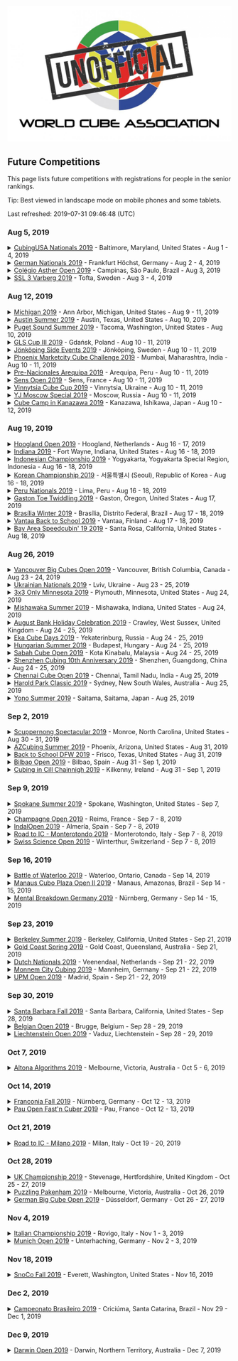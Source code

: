 ![alt text](img/logo.jpg "logo")
## Future Competitions

This page lists future competitions with registrations for people in the senior rankings.

Tip: Best viewed in landscape mode on mobile phones and some tablets.

Last refreshed: 2019-07-31 09:46:48 (UTC)

<h3>Aug 5, 2019</h3>

<details id="CubingUSANationals2019">
  <summary><a href="https://www.worldcubeassociation.org/competitions/CubingUSANationals2019">CubingUSA Nationals 2019</a> - Baltimore, Maryland, United States - Aug 1 - 4, 2019</summary>
<p style="text-indent: 18px"><a href="https://www.worldcubeassociation.org/persons/2015PARK24">Jae Park</a>, United States - <a href="https://www.speedsolving.com/members/openseas.32143">openseas</a> on Speedsolving.com</p>
<p style="text-indent: 18px"><a href="https://www.worldcubeassociation.org/persons/2003LEEJ01">Jasmine Lee</a>, Australia</p>
<p style="text-indent: 18px"><a href="https://www.worldcubeassociation.org/persons/2019BLAC02">Jason Black</a>, United States</p>
<p style="text-indent: 18px"><a href="https://www.worldcubeassociation.org/persons/2016DUEH02">Jeremy Duehring</a>, United States - <a href="https://www.speedsolving.com/members/spartansailor.36397">SpartanSailor</a> on Speedsolving.com</p>
<p style="text-indent: 18px"><a href="https://www.worldcubeassociation.org/persons/2007HUGH01">Mike Hughey</a>, United States, 50+ - <a href="https://www.speedsolving.com/members/mike-hughey.402">Mike Hughey</a> on Speedsolving.com</p>
</details>

<details id="GermanNationals2019">
  <summary><a href="https://www.worldcubeassociation.org/competitions/GermanNationals2019">German Nationals 2019</a> - Frankfurt Höchst, Germany - Aug 2 - 4, 2019</summary>
<p style="text-indent: 18px"><a href="https://www.worldcubeassociation.org/persons/2018SANG01">Erik Tjong Kim Sang</a>, Netherlands, 50+</p>
<p style="text-indent: 18px"><a href="https://www.worldcubeassociation.org/persons/2009ZBIE01">Heike Zbierski</a>, Germany</p>
<p style="text-indent: 18px"><a href="https://www.worldcubeassociation.org/persons/2006PIRZ01">Markus Pirzer</a>, Germany</p>
<p style="text-indent: 18px"><a href="https://www.worldcubeassociation.org/persons/2016LASC01">Péter Laschek</a>, Hungary</p>
<p style="text-indent: 18px"><a href="https://www.worldcubeassociation.org/persons/2016FRIS02">Roland Frisch</a>, Germany, 50+ - <a href="https://www.speedsolving.com/members/freshcuber-de.48466">freshcuber.de</a> on Speedsolving.com</p>
<p style="text-indent: 18px"><a href="https://www.worldcubeassociation.org/persons/2010WENS01">Siew Hann Wen (蕭漢文)</a>, Malaysia</p>
<p style="text-indent: 18px"><a href="https://www.worldcubeassociation.org/persons/2010SOHT01">Tiffany Soh (蘇明珠)</a>, Malaysia</p>
</details>

<details id="ColegioAstherOpen2019">
  <summary><a href="https://www.worldcubeassociation.org/competitions/ColegioAstherOpen2019">Colégio Asther Open 2019</a> - Campinas, São Paulo, Brazil - Aug 3, 2019</summary>
<p style="text-indent: 18px"><a href="https://www.worldcubeassociation.org/persons/2018SEMO01">Robinson Semolini</a>, Brazil</p>
</details>

<details id="SSL3Varberg2019">
  <summary><a href="https://www.worldcubeassociation.org/competitions/SSL3Varberg2019">SSL 3 Varberg 2019</a> - Tofta, Sweden - Aug 3 - 4, 2019</summary>
<p style="text-indent: 18px"><a href="https://www.worldcubeassociation.org/persons/2017JANS02">Thomas Jansson</a>, Sweden</p>
<p style="text-indent: 18px"><a href="https://www.worldcubeassociation.org/persons/2017THOR06">Torbjörn Thorsén</a>, Sweden, 50+</p>
</details>

<h3>Aug 12, 2019</h3>

<details id="Michigan2019">
  <summary><a href="https://www.worldcubeassociation.org/competitions/Michigan2019">Michigan 2019</a> - Ann Arbor, Michigan, United States - Aug 9 - 11, 2019</summary>
<p style="text-indent: 18px"><a href="https://www.worldcubeassociation.org/persons/2019KOLC04">Wally Kolcz</a>, United States</p>
</details>

<details id="AustinSummer2019">
  <summary><a href="https://www.worldcubeassociation.org/competitions/AustinSummer2019">Austin Summer 2019</a> - Austin, Texas, United States - Aug 10, 2019</summary>
<p style="text-indent: 18px"><a href="https://www.worldcubeassociation.org/persons/2015PARK24">Jae Park</a>, United States - <a href="https://www.speedsolving.com/members/openseas.32143">openseas</a> on Speedsolving.com</p>
</details>

<details id="PugetSoundSummer2019">
  <summary><a href="https://www.worldcubeassociation.org/competitions/PugetSoundSummer2019">Puget Sound Summer 2019</a> - Tacoma, Washington, United States - Aug 10, 2019</summary>
<p style="text-indent: 18px"><a href="https://www.worldcubeassociation.org/persons/2018FENI01">Ashley Feniello</a>, United States</p>
<p style="text-indent: 18px"><a href="https://www.worldcubeassociation.org/persons/2018PRAT13">James Pratt</a>, United Kingdom - <a href="https://www.speedsolving.com/members/soyale.47560">Soyale</a> on Speedsolving.com</p>
</details>

<details id="GLSCupIII2019">
  <summary><a href="https://www.worldcubeassociation.org/competitions/GLSCupIII2019">GLS Cup III 2019</a> - Gdańsk, Poland - Aug 10 - 11, 2019</summary>
<p style="text-indent: 18px"><a href="https://www.worldcubeassociation.org/persons/2011ZAKR01">Ernest Zakrzewski</a>, Poland</p>
<p style="text-indent: 18px"><a href="https://www.worldcubeassociation.org/persons/2014PACE01">Grzegorz Pacewicz</a>, Poland - <a href="https://www.speedsolving.com/members/h2f.22236">h2f</a> on Speedsolving.com</p>
<p style="text-indent: 18px"><a href="https://www.worldcubeassociation.org/persons/2018DUBI04">Joanna Dubicka</a>, Poland</p>
</details>

<details id="JonkopingSideEvents2019">
  <summary><a href="https://www.worldcubeassociation.org/competitions/JonkopingSideEvents2019">Jönköping Side Events 2019</a> - Jönköping, Sweden - Aug 10 - 11, 2019</summary>
<p style="text-indent: 18px"><a href="https://www.worldcubeassociation.org/persons/2015NICH04">Andy Nicholls</a>, United Kingdom - <a href="https://www.speedsolving.com/members/shaky-hands.32568">Shaky Hands</a> on Speedsolving.com</p>
<p style="text-indent: 18px"><a href="https://www.worldcubeassociation.org/persons/2013ANDE01">Peter Andersson</a>, Sweden, 50+ - <a href="https://www.speedsolving.com/members/peter-andersson.21285">Peter Andersson</a> on Speedsolving.com</p>
<p style="text-indent: 18px"><a href="https://www.worldcubeassociation.org/persons/2010WENS01">Siew Hann Wen (蕭漢文)</a>, Malaysia</p>
<p style="text-indent: 18px"><a href="https://www.worldcubeassociation.org/persons/2017JANS02">Thomas Jansson</a>, Sweden</p>
<p style="text-indent: 18px"><a href="https://www.worldcubeassociation.org/persons/2010SOHT01">Tiffany Soh (蘇明珠)</a>, Malaysia</p>
</details>

<details id="PhoenixMarketcity2019">
  <summary><a href="https://www.worldcubeassociation.org/competitions/PhoenixMarketcity2019">Phoenix Marketcity Cube Challenge 2019</a> - Mumbai, Maharashtra, India - Aug 10 - 11, 2019</summary>
<p style="text-indent: 18px"><a href="https://www.worldcubeassociation.org/persons/2009NEEL01">Patitpavan Neel</a>, India, 60+</p>
</details>

<details id="PreNacionalesArequipa2019">
  <summary><a href="https://www.worldcubeassociation.org/competitions/PreNacionalesArequipa2019">Pre-Nacionales Arequipa 2019</a> - Arequipa, Peru - Aug 10 - 11, 2019</summary>
<p style="text-indent: 18px"><a href="https://www.worldcubeassociation.org/persons/2011RIGG03">Natán Riggenbach</a>, Peru - <a href="https://www.speedsolving.com/members/natanrig.15174">Natanrig</a> on Speedsolving.com</p>
</details>

<details id="SensOpen2019">
  <summary><a href="https://www.worldcubeassociation.org/competitions/SensOpen2019">Sens Open 2019</a> - Sens, France - Aug 10 - 11, 2019</summary>
<p style="text-indent: 18px"><a href="https://www.worldcubeassociation.org/persons/2010WENS01">Siew Hann Wen (蕭漢文)</a>, Malaysia</p>
<p style="text-indent: 18px"><a href="https://www.worldcubeassociation.org/persons/2010SOHT01">Tiffany Soh (蘇明珠)</a>, Malaysia</p>
<p style="text-indent: 18px"><a href="https://www.worldcubeassociation.org/persons/2016LECO01">Yoann Lecoeur</a>, France</p>
</details>

<details id="VinnytsiaCubeCup2019">
  <summary><a href="https://www.worldcubeassociation.org/competitions/VinnytsiaCubeCup2019">Vinnytsia Cube Cup 2019</a> - Vinnytsia, Ukraine - Aug 10 - 11, 2019</summary>
<p style="text-indent: 18px"><a href="https://www.worldcubeassociation.org/persons/2017REZH01">Dmytro Rezhko (Дмитро Режко)</a>, Ukraine</p>
</details>

<details id="YJMoscowSpecial2019">
  <summary><a href="https://www.worldcubeassociation.org/competitions/YJMoscowSpecial2019">YJ Moscow Special 2019</a> - Moscow, Russia - Aug 10 - 11, 2019</summary>
<p style="text-indent: 18px"><a href="https://www.worldcubeassociation.org/persons/2017KOST06">Roman Kostyukov</a>, Russia</p>
</details>

<details id="CubeCampinKanazawa2019">
  <summary><a href="https://www.worldcubeassociation.org/competitions/CubeCampinKanazawa2019">Cube Camp in Kanazawa 2019</a> - Kanazawa, Ishikawa, Japan - Aug 10 - 12, 2019</summary>
<p style="text-indent: 18px"><a href="https://www.worldcubeassociation.org/persons/2017KITA01">Akatsuki Kitamura (北村曉)</a>, Japan - <a href="https://www.speedsolving.com/members/kits_.50452">kits_</a> on Speedsolving.com</p>
<p style="text-indent: 18px"><a href="https://www.worldcubeassociation.org/persons/2005KOSE01">Fumiki Koseki (古関章記)</a>, Japan - <a href="https://www.speedsolving.com/members/fumiki.5263">Fumiki</a> on Speedsolving.com</p>
<p style="text-indent: 18px"><a href="https://www.worldcubeassociation.org/persons/2011YOSH01">Ryohei Yoshioka (吉岡亮平)</a>, Japan</p>
</details>

<h3>Aug 19, 2019</h3>

<details id="HooglandOpen2019">
  <summary><a href="https://www.worldcubeassociation.org/competitions/HooglandOpen2019">Hoogland Open 2019</a> - Hoogland, Netherlands - Aug 16 - 17, 2019</summary>
<p style="text-indent: 18px"><a href="https://www.worldcubeassociation.org/persons/2018BENN01">Hans Bennis</a>, Netherlands, 50+</p>
<p style="text-indent: 18px"><a href="https://www.worldcubeassociation.org/persons/2007OEYM01">Maria Oey</a>, Indonesia, 50+ - <a href="https://www.speedsolving.com/members/crazycubemom.492">Crazycubemom</a> on Speedsolving.com</p>
<p style="text-indent: 18px"><a href="https://www.worldcubeassociation.org/persons/2017WILK03">Rob Wilkes</a>, Netherlands</p>
<p style="text-indent: 18px"><a href="https://www.worldcubeassociation.org/persons/2003BRUC01">Ron van Bruchem</a>, Netherlands, 50+ - <a href="https://www.speedsolving.com/members/ron.163">Ron</a> on Speedsolving.com</p>
<p style="text-indent: 18px"><a href="https://www.worldcubeassociation.org/persons/2019POLL04">Ruud Pollé</a>, Netherlands - <a href="https://www.speedsolving.com/members/absoruud.47329">AbsoRuud</a> on Speedsolving.com</p>
<p style="text-indent: 18px"><a href="https://www.worldcubeassociation.org/persons/2003DENN01">Ton Dennenbroek</a>, Netherlands, 50+ - <a href="https://www.speedsolving.com/members/ton.630">Ton</a> on Speedsolving.com</p>
</details>

<details id="Indiana2019">
  <summary><a href="https://www.worldcubeassociation.org/competitions/Indiana2019">Indiana 2019</a> - Fort Wayne, Indiana, United States - Aug 16 - 18, 2019</summary>
<p style="text-indent: 18px"><a href="https://www.worldcubeassociation.org/persons/2007HUGH01">Mike Hughey</a>, United States, 50+ - <a href="https://www.speedsolving.com/members/mike-hughey.402">Mike Hughey</a> on Speedsolving.com</p>
<p style="text-indent: 18px"><a href="https://www.worldcubeassociation.org/persons/2019KOLC04">Wally Kolcz</a>, United States</p>
</details>

<details id="IndonesianChampionship2019">
  <summary><a href="https://www.worldcubeassociation.org/competitions/IndonesianChampionship2019">Indonesian Championship 2019</a> - Yogyakarta, Yogyakarta Special Region, Indonesia - Aug 16 - 18, 2019</summary>
<p style="text-indent: 18px"><a href="https://www.worldcubeassociation.org/persons/2017PEHJ01">Joyce Peh</a>, Malaysia</p>
</details>

<details id="KoreanChampionship2019">
  <summary><a href="https://www.worldcubeassociation.org/competitions/KoreanChampionship2019">Korean Championship 2019</a> - 서울특별시 (Seoul), Republic of Korea - Aug 16 - 18, 2019</summary>
<p style="text-indent: 18px"><a href="https://www.worldcubeassociation.org/persons/2015KIMH04">Hyunjo Kim (김현조)</a>, Republic of Korea</p>
<p style="text-indent: 18px"><a href="https://www.worldcubeassociation.org/persons/2015PARK24">Jae Park</a>, United States - <a href="https://www.speedsolving.com/members/openseas.32143">openseas</a> on Speedsolving.com</p>
</details>

<details id="PeruNationals2019">
  <summary><a href="https://www.worldcubeassociation.org/competitions/PeruNationals2019">Peru Nationals 2019</a> - Lima, Peru - Aug 16 - 18, 2019</summary>
<p style="text-indent: 18px"><a href="https://www.worldcubeassociation.org/persons/2017ARQU01">Eduardo Quispe Arquíñego</a>, Peru</p>
<p style="text-indent: 18px"><a href="https://www.worldcubeassociation.org/persons/2011RIGG03">Natán Riggenbach</a>, Peru - <a href="https://www.speedsolving.com/members/natanrig.15174">Natanrig</a> on Speedsolving.com</p>
</details>

<details id="GastonToeTwiddling2019">
  <summary><a href="https://www.worldcubeassociation.org/competitions/GastonToeTwiddling2019">Gaston Toe Twiddling 2019</a> - Gaston, Oregon, United States - Aug 17, 2019</summary>
<p style="text-indent: 18px"><a href="https://www.worldcubeassociation.org/persons/2018FENI01">Ashley Feniello</a>, United States</p>
<p style="text-indent: 18px"><a href="https://www.worldcubeassociation.org/persons/2019BLAC02">Jason Black</a>, United States</p>
<p style="text-indent: 18px"><a href="https://www.worldcubeassociation.org/persons/2018BART01">Matt Bartlett</a>, United States</p>
</details>

<details id="BrasiliaWinter2019">
  <summary><a href="https://www.worldcubeassociation.org/competitions/BrasiliaWinter2019">Brasília Winter 2019</a> - Brasília, Distrito Federal, Brazil - Aug 17 - 18, 2019</summary>
<p style="text-indent: 18px"><a href="https://www.worldcubeassociation.org/persons/2017NOVA05">João Luiz Melo Novaes</a>, Brazil</p>
</details>

<details id="VantaaBacktoSchool2019">
  <summary><a href="https://www.worldcubeassociation.org/competitions/VantaaBacktoSchool2019">Vantaa Back to School 2019</a> - Vantaa, Finland - Aug 17 - 18, 2019</summary>
<p style="text-indent: 18px"><a href="https://www.worldcubeassociation.org/persons/2012RONK01">Tomi Ronkainen</a>, Finland, 50+</p>
</details>

<details id="BayAreaSpeedcubin192019">
  <summary><a href="https://www.worldcubeassociation.org/competitions/BayAreaSpeedcubin192019">Bay Area Speedcubin' 19 2019</a> - Santa Rosa, California, United States - Aug 18, 2019</summary>
<p style="text-indent: 18px"><a href="https://www.worldcubeassociation.org/persons/2017BAIR03">Michael Bairdsmith</a>, United States</p>
</details>

<h3>Aug 26, 2019</h3>

<details id="VancouverBigCubesOpen2019">
  <summary><a href="https://www.worldcubeassociation.org/competitions/VancouverBigCubesOpen2019">Vancouver Big Cubes Open 2019</a> - Vancouver, British Columbia, Canada - Aug 23 - 24, 2019</summary>
<p style="text-indent: 18px"><a href="https://www.worldcubeassociation.org/persons/2018BART01">Matt Bartlett</a>, United States</p>
</details>

<details id="UkrainianNationals2019">
  <summary><a href="https://www.worldcubeassociation.org/competitions/UkrainianNationals2019">Ukrainian Nationals 2019</a> - Lviv, Ukraine - Aug 23 - 25, 2019</summary>
<p style="text-indent: 18px"><a href="https://www.worldcubeassociation.org/persons/2017REZH01">Dmytro Rezhko (Дмитро Режко)</a>, Ukraine</p>
</details>

<details id="3x3OnlyMinnesota2019">
  <summary><a href="https://www.worldcubeassociation.org/competitions/3x3OnlyMinnesota2019">3x3 Only Minnesota 2019</a> - Plymouth, Minnesota, United States - Aug 24, 2019</summary>
<p style="text-indent: 18px"><a href="https://www.worldcubeassociation.org/persons/2019KUCA01">Lisa Kucala</a>, United States, 50+</p>
<p style="text-indent: 18px"><a href="https://www.worldcubeassociation.org/persons/2009HEND01">Paul Hendrickson</a>, United States, 70+ - <a href="https://www.speedsolving.com/members/phndrxn.4384">phndrxn</a> on Speedsolving.com</p>
</details>

<details id="MishawakaSummer2019">
  <summary><a href="https://www.worldcubeassociation.org/competitions/MishawakaSummer2019">Mishawaka Summer 2019</a> - Mishawaka, Indiana, United States - Aug 24, 2019</summary>
<p style="text-indent: 18px"><a href="https://www.worldcubeassociation.org/persons/2019KOLC04">Wally Kolcz</a>, United States</p>
</details>

<details id="ABHC2019">
  <summary><a href="https://www.worldcubeassociation.org/competitions/ABHC2019">August Bank Holiday Celebration 2019</a> - Crawley, West Sussex, United Kingdom - Aug 24 - 25, 2019</summary>
<p style="text-indent: 18px"><a href="https://www.worldcubeassociation.org/persons/2015NICH04">Andy Nicholls</a>, United Kingdom - <a href="https://www.speedsolving.com/members/shaky-hands.32568">Shaky Hands</a> on Speedsolving.com</p>
<p style="text-indent: 18px"><a href="https://www.worldcubeassociation.org/persons/2013COPP01">Ben Coppin</a>, United Kingdom - <a href="https://www.speedsolving.com/members/bubbagrub.22061">bubbagrub</a> on Speedsolving.com</p>
<p style="text-indent: 18px"><a href="https://www.worldcubeassociation.org/persons/2015RIVE05">Mark Rivers</a>, United Kingdom, 50+ - <a href="https://www.speedsolving.com/members/mark49152.18179">mark49152</a> on Speedsolving.com</p>
<p style="text-indent: 18px"><a href="https://www.worldcubeassociation.org/persons/2017MAHI02">Rajinder Mahi</a>, United Kingdom, 50+</p>
<p style="text-indent: 18px"><a href="https://www.worldcubeassociation.org/persons/2015TAYL04">Richard Taylor</a>, United Kingdom - <a href="https://www.speedsolving.com/members/r-c-a-d.32674">r c a d</a> on Speedsolving.com</p>
<p style="text-indent: 18px"><a href="https://www.worldcubeassociation.org/persons/2018SALM01">Stuart Salmon</a>, United Kingdom</p>
</details>

<details id="EkaCubeDays2019">
  <summary><a href="https://www.worldcubeassociation.org/competitions/EkaCubeDays2019">Eka Cube Days 2019</a> - Yekaterinburg, Russia - Aug 24 - 25, 2019</summary>
<p style="text-indent: 18px"><a href="https://www.worldcubeassociation.org/persons/2010STAS01">Vasily Stasyev</a>, Russia</p>
</details>

<details id="HungarianSummer2019">
  <summary><a href="https://www.worldcubeassociation.org/competitions/HungarianSummer2019">Hungarian Summer 2019</a> - Budapest, Hungary - Aug 24 - 25, 2019</summary>
<p style="text-indent: 18px"><a href="https://www.worldcubeassociation.org/persons/2008KOVA01">Endre Kovács</a>, Hungary - <a href="https://www.speedsolving.com/members/kazah.1340">kazah</a> on Speedsolving.com</p>
</details>

<details id="SabahCubeOpen2019">
  <summary><a href="https://www.worldcubeassociation.org/competitions/SabahCubeOpen2019">Sabah Cube Open 2019</a> - Kota Kinabalu, Malaysia - Aug 24 - 25, 2019</summary>
<p style="text-indent: 18px"><a href="https://www.worldcubeassociation.org/persons/2017PEHJ01">Joyce Peh</a>, Malaysia</p>
<p style="text-indent: 18px"><a href="https://www.worldcubeassociation.org/persons/2010WENS01">Siew Hann Wen (蕭漢文)</a>, Malaysia</p>
<p style="text-indent: 18px"><a href="https://www.worldcubeassociation.org/persons/2010SOHT01">Tiffany Soh (蘇明珠)</a>, Malaysia</p>
</details>

<details id="Shenzhen10thAnniversary2019">
  <summary><a href="https://www.worldcubeassociation.org/competitions/Shenzhen10thAnniversary2019">Shenzhen Cubing 10th Anniversary 2019</a> - Shenzhen, Guangdong, China - Aug 24 - 25, 2019</summary>
<p style="text-indent: 18px"><a href="https://www.worldcubeassociation.org/persons/2010HAMA03">Ryuji Hamano (浜野竜二)</a>, Japan</p>
</details>

<details id="ChennaiCubeOpen2019">
  <summary><a href="https://www.worldcubeassociation.org/competitions/ChennaiCubeOpen2019">Chennai Cube Open 2019</a> - Chennai, Tamil Nadu, India - Aug 25, 2019</summary>
<p style="text-indent: 18px"><a href="https://www.worldcubeassociation.org/persons/2018NATH03">Senthil Nathan</a>, India</p>
</details>

<details id="HaroldParkClassic2019">
  <summary><a href="https://www.worldcubeassociation.org/competitions/HaroldParkClassic2019">Harold Park Classic 2019</a> - Sydney, New South Wales, Australia - Aug 25, 2019</summary>
<p style="text-indent: 18px"><a href="https://www.worldcubeassociation.org/persons/2019MCDO05">Brett A. McDonald</a>, Australia</p>
<p style="text-indent: 18px"><a href="https://www.worldcubeassociation.org/persons/2014ROCH07">David Roche</a>, Australia</p>
<p style="text-indent: 18px"><a href="https://www.worldcubeassociation.org/persons/2018COOK04">John Cook</a>, Australia, 50+</p>
<p style="text-indent: 18px"><a href="https://www.worldcubeassociation.org/persons/2017GEES01">Paul N. van de Geest</a>, United Kingdom</p>
</details>

<details id="YonoSummer2019">
  <summary><a href="https://www.worldcubeassociation.org/competitions/YonoSummer2019">Yono Summer 2019</a> - Saitama, Saitama, Japan - Aug 25, 2019</summary>
<p style="text-indent: 18px"><a href="https://www.worldcubeassociation.org/persons/2017KITA01">Akatsuki Kitamura (北村曉)</a>, Japan - <a href="https://www.speedsolving.com/members/kits_.50452">kits_</a> on Speedsolving.com</p>
<p style="text-indent: 18px"><a href="https://www.worldcubeassociation.org/persons/2005KOSE01">Fumiki Koseki (古関章記)</a>, Japan - <a href="https://www.speedsolving.com/members/fumiki.5263">Fumiki</a> on Speedsolving.com</p>
<p style="text-indent: 18px"><a href="https://www.worldcubeassociation.org/persons/2011YOSH01">Ryohei Yoshioka (吉岡亮平)</a>, Japan</p>
<p style="text-indent: 18px"><a href="https://www.worldcubeassociation.org/persons/2016UMET02">Satoru Umetsu (梅津諭)</a>, Japan</p>
<p style="text-indent: 18px"><a href="https://www.worldcubeassociation.org/persons/2008MATS04">Takayuki Matsumoto (松本孝之)</a>, Japan, 50+</p>
<p style="text-indent: 18px"><a href="https://www.worldcubeassociation.org/persons/2012HINO01">Takeshi Hino (日野健志)</a>, Japan - <a href="https://www.speedsolving.com/members/sunfield.26577">sunfield</a> on Speedsolving.com</p>
<p style="text-indent: 18px"><a href="https://www.worldcubeassociation.org/persons/2012HAMA02">Yuichi Hamada (濵田祐一)</a>, Japan</p>
<p style="text-indent: 18px"><a href="https://www.worldcubeassociation.org/persons/2005SUSE01">Yuji Suse (巣瀬雄史)</a>, Japan</p>
</details>

<h3>Sep 2, 2019</h3>

<details id="ScuppernongSpectacular2019">
  <summary><a href="https://www.worldcubeassociation.org/competitions/ScuppernongSpectacular2019">Scuppernong Spectacular 2019</a> - Monroe, North Carolina, United States - Aug 30 - 31, 2019</summary>
<p style="text-indent: 18px"><a href="https://www.worldcubeassociation.org/persons/2015HARR03">Chad Harris</a>, United States - <a href="https://www.speedsolving.com/members/chtiger.30820">chtiger</a> on Speedsolving.com</p>
</details>

<details id="AZCubingSummer2019">
  <summary><a href="https://www.worldcubeassociation.org/competitions/AZCubingSummer2019">AZCubing Summer 2019</a> - Phoenix, Arizona, United States - Aug 31, 2019</summary>
<p style="text-indent: 18px"><a href="https://www.worldcubeassociation.org/persons/2018TURN03">Dan Turner</a>, United States</p>
<p style="text-indent: 18px"><a href="https://www.worldcubeassociation.org/persons/2014DECO01">Mike DeCock</a>, United States - <a href="https://www.speedsolving.com/members/evilgnome6.25692">EvilGnome6</a> on Speedsolving.com</p>
</details>

<details id="BacktoSchoolDFW2019">
  <summary><a href="https://www.worldcubeassociation.org/competitions/BacktoSchoolDFW2019">Back to School DFW 2019</a> - Frisco, Texas, United States - Aug 31, 2019</summary>
<p style="text-indent: 18px"><a href="https://www.worldcubeassociation.org/persons/2015PARK24">Jae Park</a>, United States - <a href="https://www.speedsolving.com/members/openseas.32143">openseas</a> on Speedsolving.com</p>
</details>

<details id="BilbaoOpen2019">
  <summary><a href="https://www.worldcubeassociation.org/competitions/BilbaoOpen2019">Bilbao Open 2019</a> - Bilbao, Spain - Aug 31 - Sep 1, 2019</summary>
<p style="text-indent: 18px"><a href="https://www.worldcubeassociation.org/persons/2018PARI11">Luis Palomar París</a>, Spain, 60+</p>
<p style="text-indent: 18px"><a href="https://www.worldcubeassociation.org/persons/2016ESCR01">Miguel Sánchez Escribano</a>, Spain, 50+</p>
</details>

<details id="CubinginCillChainnigh2019">
  <summary><a href="https://www.worldcubeassociation.org/competitions/CubinginCillChainnigh2019">Cubing in Cill Chainnigh 2019</a> - Kilkenny, Ireland - Aug 31 - Sep 1, 2019</summary>
<p style="text-indent: 18px"><a href="https://www.worldcubeassociation.org/persons/2015NICH04">Andy Nicholls</a>, United Kingdom - <a href="https://www.speedsolving.com/members/shaky-hands.32568">Shaky Hands</a> on Speedsolving.com</p>
</details>

<h3>Sep 9, 2019</h3>

<details id="SpokaneSummer2019">
  <summary><a href="https://www.worldcubeassociation.org/competitions/SpokaneSummer2019">Spokane Summer 2019</a> - Spokane, Washington, United States - Sep 7, 2019</summary>
<p style="text-indent: 18px"><a href="https://www.worldcubeassociation.org/persons/2018FENI01">Ashley Feniello</a>, United States</p>
<p style="text-indent: 18px"><a href="https://www.worldcubeassociation.org/persons/2017TABA02">Chris Tabar</a>, United States</p>
</details>

<details id="ChampagneOpen2019">
  <summary><a href="https://www.worldcubeassociation.org/competitions/ChampagneOpen2019">Champagne Open 2019</a> - Reims, France - Sep 7 - 8, 2019</summary>
<p style="text-indent: 18px"><a href="https://www.worldcubeassociation.org/persons/2008GOUB01">Benoît Goubin</a>, France</p>
<p style="text-indent: 18px"><a href="https://www.worldcubeassociation.org/persons/2017PHIL09">Guillaume Philippot</a>, France</p>
<p style="text-indent: 18px"><a href="https://www.worldcubeassociation.org/persons/2011LUCI01">Philippe Lucien</a>, France</p>
<p style="text-indent: 18px"><a href="https://www.worldcubeassociation.org/persons/2016LECO01">Yoann Lecoeur</a>, France</p>
</details>

<details id="IndalOpen2019">
  <summary><a href="https://www.worldcubeassociation.org/competitions/IndalOpen2019">IndalOpen 2019</a> - Almería, Spain - Sep 7 - 8, 2019</summary>
<p style="text-indent: 18px"><a href="https://www.worldcubeassociation.org/persons/2009TIRA01">Javier Tirado Ortiz</a>, Spain - <a href="https://www.speedsolving.com/members/superti.5804">superti</a> on Speedsolving.com</p>
</details>

<details id="RoadtoICMonterotondo2019">
  <summary><a href="https://www.worldcubeassociation.org/competitions/RoadtoICMonterotondo2019">Road to IC - Monterotondo 2019</a> - Monterotondo, Italy - Sep 7 - 8, 2019</summary>
<p style="text-indent: 18px"><a href="https://www.worldcubeassociation.org/persons/2015SPAD01">Eugenio Spadafora</a>, Italy - <a href="https://www.speedsolving.com/members/cubesp.29946">cubesp</a> on Speedsolving.com</p>
<p style="text-indent: 18px"><a href="https://www.worldcubeassociation.org/persons/2012PLAC01">Gianluca Placenti</a>, Italy - <a href="https://www.speedsolving.com/members/commodore128.18054">commodore128</a> on Speedsolving.com</p>
</details>

<details id="SwissScienceOpen2019">
  <summary><a href="https://www.worldcubeassociation.org/competitions/SwissScienceOpen2019">Swiss Science Open 2019</a> - Winterthur, Switzerland - Sep 7 - 8, 2019</summary>
<p style="text-indent: 18px"><a href="https://www.worldcubeassociation.org/persons/2006STAD01">Thomas Stadler</a>, Switzerland</p>
</details>

<h3>Sep 16, 2019</h3>

<details id="BattleofWaterloo2019">
  <summary><a href="https://www.worldcubeassociation.org/competitions/BattleofWaterloo2019">Battle of Waterloo 2019</a> - Waterloo, Ontario, Canada - Sep 14, 2019</summary>
<p style="text-indent: 18px"><a href="https://www.worldcubeassociation.org/persons/2005CAMP01">Dave Campbell</a>, Canada - <a href="https://www.speedsolving.com/members/dave-campbell.403">Dave Campbell</a> on Speedsolving.com</p>
</details>

<details id="ManausCuboPlazaOpenII2019">
  <summary><a href="https://www.worldcubeassociation.org/competitions/ManausCuboPlazaOpenII2019">Manaus Cubo Plaza Open II 2019</a> - Manaus, Amazonas, Brazil - Sep 14 - 15, 2019</summary>
<p style="text-indent: 18px"><a href="https://www.worldcubeassociation.org/persons/2017NOVA05">João Luiz Melo Novaes</a>, Brazil</p>
<p style="text-indent: 18px"><a href="https://www.worldcubeassociation.org/persons/2017GOME30">Marcos José Santos Gomes</a>, Brazil</p>
</details>

<details id="MentalBreakdownGermany2019">
  <summary><a href="https://www.worldcubeassociation.org/competitions/MentalBreakdownGermany2019">Mental Breakdown Germany 2019</a> - Nürnberg, Germany - Sep 14 - 15, 2019</summary>
<p style="text-indent: 18px"><a href="https://www.worldcubeassociation.org/persons/2006PIRZ01">Markus Pirzer</a>, Germany</p>
</details>

<h3>Sep 23, 2019</h3>

<details id="BerkeleySummer2019">
  <summary><a href="https://www.worldcubeassociation.org/competitions/BerkeleySummer2019">Berkeley Summer 2019</a> - Berkeley, California, United States - Sep 21, 2019</summary>
<p style="text-indent: 18px"><a href="https://www.worldcubeassociation.org/persons/2015PARK24">Jae Park</a>, United States - <a href="https://www.speedsolving.com/members/openseas.32143">openseas</a> on Speedsolving.com</p>
</details>

<details id="GoldCoastSpring2019">
  <summary><a href="https://www.worldcubeassociation.org/competitions/GoldCoastSpring2019">Gold Coast Spring 2019</a> - Gold Coast, Queensland, Australia - Sep 21, 2019</summary>
<p style="text-indent: 18px"><a href="https://www.worldcubeassociation.org/persons/2018COOK04">John Cook</a>, Australia, 50+</p>
</details>

<details id="DutchNationals2019">
  <summary><a href="https://www.worldcubeassociation.org/competitions/DutchNationals2019">Dutch Nationals 2019</a> - Veenendaal, Netherlands - Sep 21 - 22, 2019</summary>
<p style="text-indent: 18px"><a href="https://www.worldcubeassociation.org/persons/2019GOOR01">Enrico van Goor</a>, Netherlands</p>
<p style="text-indent: 18px"><a href="https://www.worldcubeassociation.org/persons/2018SANG01">Erik Tjong Kim Sang</a>, Netherlands, 50+</p>
<p style="text-indent: 18px"><a href="https://www.worldcubeassociation.org/persons/2008RIJK01">Hanneke Rijks</a>, Netherlands, 50+ - <a href="https://www.speedsolving.com/members/hanneke.2143">Hanneke</a> on Speedsolving.com</p>
<p style="text-indent: 18px"><a href="https://www.worldcubeassociation.org/persons/2018BENN01">Hans Bennis</a>, Netherlands, 50+</p>
<p style="text-indent: 18px"><a href="https://www.worldcubeassociation.org/persons/2007OEYM01">Maria Oey</a>, Indonesia, 50+ - <a href="https://www.speedsolving.com/members/crazycubemom.492">Crazycubemom</a> on Speedsolving.com</p>
<p style="text-indent: 18px"><a href="https://www.worldcubeassociation.org/persons/2017WILK03">Rob Wilkes</a>, Netherlands</p>
<p style="text-indent: 18px"><a href="https://www.worldcubeassociation.org/persons/2003BRUC01">Ron van Bruchem</a>, Netherlands, 50+ - <a href="https://www.speedsolving.com/members/ron.163">Ron</a> on Speedsolving.com</p>
<p style="text-indent: 18px"><a href="https://www.worldcubeassociation.org/persons/2019POLL04">Ruud Pollé</a>, Netherlands - <a href="https://www.speedsolving.com/members/absoruud.47329">AbsoRuud</a> on Speedsolving.com</p>
<p style="text-indent: 18px"><a href="https://www.worldcubeassociation.org/persons/2006KASP02">Sander Kaspers</a>, Netherlands - <a href="https://www.speedsolving.com/members/scylla.3284">scylla</a> on Speedsolving.com</p>
<p style="text-indent: 18px"><a href="https://www.worldcubeassociation.org/persons/2003DENN01">Ton Dennenbroek</a>, Netherlands, 50+ - <a href="https://www.speedsolving.com/members/ton.630">Ton</a> on Speedsolving.com</p>
</details>

<details id="MonnemCityCubing2019">
  <summary><a href="https://www.worldcubeassociation.org/competitions/MonnemCityCubing2019">Monnem City Cubing 2019</a> - Mannheim, Germany - Sep 21 - 22, 2019</summary>
<p style="text-indent: 18px"><a href="https://www.worldcubeassociation.org/persons/2018SACH03">Christian Sachgau</a>, Germany, 50+</p>
<p style="text-indent: 18px"><a href="https://www.worldcubeassociation.org/persons/2010HEIL02">Helmut Heilig</a>, Germany - <a href="https://www.speedsolving.com/members/realcube.10981">realcube</a> on Speedsolving.com</p>
<p style="text-indent: 18px"><a href="https://www.worldcubeassociation.org/persons/2016FRIS02">Roland Frisch</a>, Germany, 50+ - <a href="https://www.speedsolving.com/members/freshcuber-de.48466">freshcuber.de</a> on Speedsolving.com</p>
<p style="text-indent: 18px"><a href="https://www.worldcubeassociation.org/persons/2018SCHU17">Thomas Schukraft</a>, Germany</p>
</details>

<details id="UPMOpen2019">
  <summary><a href="https://www.worldcubeassociation.org/competitions/UPMOpen2019">UPM Open 2019</a> - Madrid, Spain - Sep 21 - 22, 2019</summary>
<p style="text-indent: 18px"><a href="https://www.worldcubeassociation.org/persons/2004MASA01">Jesús Masanet García</a>, Spain, 50+ - <a href="https://www.speedsolving.com/members/noiusli.7986">noiusli</a> on Speedsolving.com</p>
</details>

<h3>Sep 30, 2019</h3>

<details id="SantaBarbaraFall2019">
  <summary><a href="https://www.worldcubeassociation.org/competitions/SantaBarbaraFall2019">Santa Barbara Fall 2019</a> - Santa Barbara, California, United States - Sep 28, 2019</summary>
<p style="text-indent: 18px"><a href="https://www.worldcubeassociation.org/persons/2004SALV01">David Salvia</a>, United States, 70+ - <a href="https://www.speedsolving.com/members/david-j.42888">David J</a> on Speedsolving.com</p>
</details>

<details id="BelgianOpen2019">
  <summary><a href="https://www.worldcubeassociation.org/competitions/BelgianOpen2019">Belgian Open 2019</a> - Brugge, Belgium - Sep 28 - 29, 2019</summary>
<p style="text-indent: 18px"><a href="https://www.worldcubeassociation.org/persons/2013LKHA01">Erelkhegbaatar Lkhagva</a>, Mongolia - <a href="https://www.speedsolving.com/members/eelee1976.24183">Eelee1976</a> on Speedsolving.com</p>
<p style="text-indent: 18px"><a href="https://www.worldcubeassociation.org/persons/2018SANG01">Erik Tjong Kim Sang</a>, Netherlands, 50+</p>
</details>

<details id="LiechtensteinOpen2019">
  <summary><a href="https://www.worldcubeassociation.org/competitions/LiechtensteinOpen2019">Liechtenstein Open 2019</a> - Vaduz, Liechtenstein - Sep 28 - 29, 2019</summary>
<p style="text-indent: 18px"><a href="https://www.worldcubeassociation.org/persons/2015NICH04">Andy Nicholls</a>, United Kingdom - <a href="https://www.speedsolving.com/members/shaky-hands.32568">Shaky Hands</a> on Speedsolving.com</p>
<p style="text-indent: 18px"><a href="https://www.worldcubeassociation.org/persons/2016FRIS02">Roland Frisch</a>, Germany, 50+ - <a href="https://www.speedsolving.com/members/freshcuber-de.48466">freshcuber.de</a> on Speedsolving.com</p>
</details>

<h3>Oct 7, 2019</h3>

<details id="AltonaAlgorithms2019">
  <summary><a href="https://www.worldcubeassociation.org/competitions/AltonaAlgorithms2019">Altona Algorithms 2019</a> - Melbourne, Victoria, Australia - Oct 5 - 6, 2019</summary>
<p style="text-indent: 18px"><a href="https://www.worldcubeassociation.org/persons/2016ZEMD01">David Zemdegs</a>, Australia, 50+ - <a href="https://www.speedsolving.com/members/david-zemdegs.10014">David Zemdegs</a> on Speedsolving.com</p>
<p style="text-indent: 18px"><a href="https://www.worldcubeassociation.org/persons/2018COOK04">John Cook</a>, Australia, 50+</p>
<p style="text-indent: 18px"><a href="https://www.worldcubeassociation.org/persons/2016DEXT02">Jonathan Dexter</a>, Australia, 50+</p>
<p style="text-indent: 18px"><a href="https://www.worldcubeassociation.org/persons/2014KIPR02">Peter Kiprillis</a>, Australia</p>
</details>

<h3>Oct 14, 2019</h3>

<details id="FranconiaFall2019">
  <summary><a href="https://www.worldcubeassociation.org/competitions/FranconiaFall2019">Franconia Fall 2019</a> - Nürnberg, Germany - Oct 12 - 13, 2019</summary>
<p style="text-indent: 18px"><a href="https://www.worldcubeassociation.org/persons/2015NICH04">Andy Nicholls</a>, United Kingdom - <a href="https://www.speedsolving.com/members/shaky-hands.32568">Shaky Hands</a> on Speedsolving.com</p>
<p style="text-indent: 18px"><a href="https://www.worldcubeassociation.org/persons/2011BOIS01">Thierry Boisivon</a>, France</p>
<p style="text-indent: 18px"><a href="https://www.worldcubeassociation.org/persons/2018SCHU17">Thomas Schukraft</a>, Germany</p>
</details>

<details id="PauOpenFastnCuber2019">
  <summary><a href="https://www.worldcubeassociation.org/competitions/PauOpenFastnCuber2019">Pau Open Fast'n Cuber 2019</a> - Pau, France - Oct 12 - 13, 2019</summary>
<p style="text-indent: 18px"><a href="https://www.worldcubeassociation.org/persons/2017MEGA01">Thierry Megard</a>, France, 50+</p>
</details>

<h3>Oct 21, 2019</h3>

<details id="RoadtoICMilano2019">
  <summary><a href="https://www.worldcubeassociation.org/competitions/RoadtoICMilano2019">Road to IC - Milano 2019</a> - Milan, Italy - Oct 19 - 20, 2019</summary>
<p style="text-indent: 18px"><a href="https://www.worldcubeassociation.org/persons/2017ROSA09">Bruno Rosa</a>, Italy, 50+ - <a href="https://www.speedsolving.com/members/bruno-rosa.42512">Bruno Rosa</a> on Speedsolving.com</p>
</details>

<h3>Oct 28, 2019</h3>

<details id="UKChampionship2019">
  <summary><a href="https://www.worldcubeassociation.org/competitions/UKChampionship2019">UK Championship 2019</a> - Stevenage, Hertfordshire, United Kingdom - Oct 25 - 27, 2019</summary>
<p style="text-indent: 18px"><a href="https://www.worldcubeassociation.org/persons/2015NICH04">Andy Nicholls</a>, United Kingdom - <a href="https://www.speedsolving.com/members/shaky-hands.32568">Shaky Hands</a> on Speedsolving.com</p>
<p style="text-indent: 18px"><a href="https://www.worldcubeassociation.org/persons/2013COPP01">Ben Coppin</a>, United Kingdom - <a href="https://www.speedsolving.com/members/bubbagrub.22061">bubbagrub</a> on Speedsolving.com</p>
<p style="text-indent: 18px"><a href="https://www.worldcubeassociation.org/persons/2011WRIG01">Chris Wright</a>, United Kingdom - <a href="https://www.speedsolving.com/members/selkie.11318">Selkie</a> on Speedsolving.com</p>
<p style="text-indent: 18px"><a href="https://www.worldcubeassociation.org/persons/2019SAUN02">Darren Saunders</a>, United Kingdom - <a href="https://www.speedsolving.com/members/willenhatter.50525">WillenHatter</a> on Speedsolving.com</p>
<p style="text-indent: 18px"><a href="https://www.worldcubeassociation.org/persons/2015ADAM03">Mark Adams</a>, United Kingdom - <a href="https://www.speedsolving.com/members/newtonbase.23375">newtonbase</a> on Speedsolving.com</p>
<p style="text-indent: 18px"><a href="https://www.worldcubeassociation.org/persons/2015RIVE05">Mark Rivers</a>, United Kingdom, 50+ - <a href="https://www.speedsolving.com/members/mark49152.18179">mark49152</a> on Speedsolving.com</p>
<p style="text-indent: 18px"><a href="https://www.worldcubeassociation.org/persons/2015GEOR02">Michael George</a>, United Kingdom - <a href="https://www.speedsolving.com/members/logiqx.17180">Logiqx</a> on Speedsolving.com</p>
<p style="text-indent: 18px"><a href="https://www.worldcubeassociation.org/persons/2015TAYL04">Richard Taylor</a>, United Kingdom - <a href="https://www.speedsolving.com/members/r-c-a-d.32674">r c a d</a> on Speedsolving.com</p>
</details>

<details id="PuzzlingPakenham2019">
  <summary><a href="https://www.worldcubeassociation.org/competitions/PuzzlingPakenham2019">Puzzling Pakenham 2019</a> - Melbourne, Victoria, Australia - Oct 26, 2019</summary>
<p style="text-indent: 18px"><a href="https://www.worldcubeassociation.org/persons/2016DEXT02">Jonathan Dexter</a>, Australia, 50+</p>
<p style="text-indent: 18px"><a href="https://www.worldcubeassociation.org/persons/2014KIPR02">Peter Kiprillis</a>, Australia</p>
</details>

<details id="GermanBigCubeOpen2019">
  <summary><a href="https://www.worldcubeassociation.org/competitions/GermanBigCubeOpen2019">German Big Cube Open 2019</a> - Düsseldorf, Germany - Oct 26 - 27, 2019</summary>
<p style="text-indent: 18px"><a href="https://www.worldcubeassociation.org/persons/2018SACH03">Christian Sachgau</a>, Germany, 50+</p>
</details>

<h3>Nov 4, 2019</h3>

<details id="ItalianChampionship2019">
  <summary><a href="https://www.worldcubeassociation.org/competitions/ItalianChampionship2019">Italian Championship 2019</a> - Rovigo, Italy - Nov 1 - 3, 2019</summary>
<p style="text-indent: 18px"><a href="https://www.worldcubeassociation.org/persons/2017ROSA09">Bruno Rosa</a>, Italy, 50+ - <a href="https://www.speedsolving.com/members/bruno-rosa.42512">Bruno Rosa</a> on Speedsolving.com</p>
<p style="text-indent: 18px"><a href="https://www.worldcubeassociation.org/persons/2012PLAC01">Gianluca Placenti</a>, Italy - <a href="https://www.speedsolving.com/members/commodore128.18054">commodore128</a> on Speedsolving.com</p>
<p style="text-indent: 18px"><a href="https://www.worldcubeassociation.org/persons/2017BONI01">Raffaele Bonifazi</a>, Italy</p>
<p style="text-indent: 18px"><a href="https://www.worldcubeassociation.org/persons/2012RONK01">Tomi Ronkainen</a>, Finland, 50+</p>
</details>

<details id="MunichOpen2019">
  <summary><a href="https://www.worldcubeassociation.org/competitions/MunichOpen2019">Munich Open 2019</a> - Unterhaching, Germany - Nov 2 - 3, 2019</summary>
<p style="text-indent: 18px"><a href="https://www.worldcubeassociation.org/persons/2016LASC01">Péter Laschek</a>, Hungary</p>
</details>

<h3>Nov 18, 2019</h3>

<details id="SnoCoFall2019">
  <summary><a href="https://www.worldcubeassociation.org/competitions/SnoCoFall2019">SnoCo Fall 2019</a> - Everett, Washington, United States - Nov 16, 2019</summary>
<p style="text-indent: 18px"><a href="https://www.worldcubeassociation.org/persons/2018FENI01">Ashley Feniello</a>, United States</p>
<p style="text-indent: 18px"><a href="https://www.worldcubeassociation.org/persons/2017BROW09">David Brown</a>, United States, 50+</p>
</details>

<h3>Dec 2, 2019</h3>

<details id="CampeonatoBrasileiro2019">
  <summary><a href="https://www.worldcubeassociation.org/competitions/CampeonatoBrasileiro2019">Campeonato Brasileiro 2019</a> - Criciúma, Santa Catarina, Brazil - Nov 29 - Dec 1, 2019</summary>
<p style="text-indent: 18px"><a href="https://www.worldcubeassociation.org/persons/2016PINT04">Ana Lúcia Pintro</a>, Brazil</p>
<p style="text-indent: 18px"><a href="https://www.worldcubeassociation.org/persons/2007CINO01">Rafael Werneck de Andrade Cinoto</a>, Brazil - <a href="https://www.speedsolving.com/members/rwcinoto.2921">rwcinoto</a> on Speedsolving.com</p>
</details>

<h3>Dec 9, 2019</h3>

<details id="DarwinOpen2019">
  <summary><a href="https://www.worldcubeassociation.org/competitions/DarwinOpen2019">Darwin Open 2019</a> - Darwin, Northern Territory, Australia - Dec 7, 2019</summary>
<p style="text-indent: 18px"><a href="https://www.worldcubeassociation.org/persons/2017GEES01">Paul N. van de Geest</a>, United Kingdom</p>
</details>

